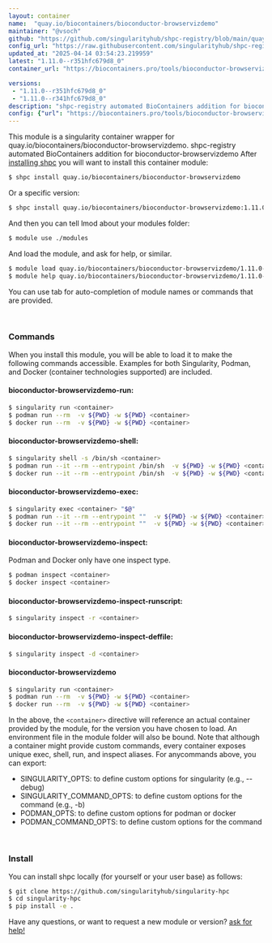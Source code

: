 ```yaml
---
layout: container
name:  "quay.io/biocontainers/bioconductor-browservizdemo"
maintainer: "@vsoch"
github: "https://github.com/singularityhub/shpc-registry/blob/main/quay.io/biocontainers/bioconductor-browservizdemo/container.yaml"
config_url: "https://raw.githubusercontent.com/singularityhub/shpc-registry/main/quay.io/biocontainers/bioconductor-browservizdemo/container.yaml"
updated_at: "2025-04-14 03:54:23.219959"
latest: "1.11.0--r351hfc679d8_0"
container_url: "https://biocontainers.pro/tools/bioconductor-browservizdemo"

versions:
 - "1.11.0--r351hfc679d8_0"
 - "1.11.0--r341hfc679d8_0"
description: "shpc-registry automated BioContainers addition for bioconductor-browservizdemo"
config: {"url": "https://biocontainers.pro/tools/bioconductor-browservizdemo", "maintainer": "@vsoch", "description": "shpc-registry automated BioContainers addition for bioconductor-browservizdemo", "latest": {"1.11.0--r351hfc679d8_0": "sha256:5c2a75dee3a87a8a81df1965cb0f6019c81ac4a321d34dabe4b00c0aa1ac317f"}, "tags": {"1.11.0--r351hfc679d8_0": "sha256:5c2a75dee3a87a8a81df1965cb0f6019c81ac4a321d34dabe4b00c0aa1ac317f", "1.11.0--r341hfc679d8_0": "sha256:0b7d0e439c71b7dc36b5e7ffa704220fc7e2cce0d67b1d99776d66ea0332c6da"}, "docker": "quay.io/biocontainers/bioconductor-browservizdemo"}
---
```


This module is a singularity container wrapper for quay.io/biocontainers/bioconductor-browservizdemo.
shpc-registry automated BioContainers addition for bioconductor-browservizdemo
After [installing shpc](#install) you will want to install this container module:


```bash
$ shpc install quay.io/biocontainers/bioconductor-browservizdemo
```

Or a specific version:

```bash
$ shpc install quay.io/biocontainers/bioconductor-browservizdemo:1.11.0--r351hfc679d8_0
```

And then you can tell lmod about your modules folder:

```bash
$ module use ./modules
```

And load the module, and ask for help, or similar.

```bash
$ module load quay.io/biocontainers/bioconductor-browservizdemo/1.11.0--r351hfc679d8_0
$ module help quay.io/biocontainers/bioconductor-browservizdemo/1.11.0--r351hfc679d8_0
```

You can use tab for auto-completion of module names or commands that are provided.

<br>

### Commands

When you install this module, you will be able to load it to make the following commands accessible.
Examples for both Singularity, Podman, and Docker (container technologies supported) are included.

#### bioconductor-browservizdemo-run:

```bash
$ singularity run <container>
$ podman run --rm  -v ${PWD} -w ${PWD} <container>
$ docker run --rm  -v ${PWD} -w ${PWD} <container>
```

#### bioconductor-browservizdemo-shell:

```bash
$ singularity shell -s /bin/sh <container>
$ podman run --it --rm --entrypoint /bin/sh  -v ${PWD} -w ${PWD} <container>
$ docker run --it --rm --entrypoint /bin/sh  -v ${PWD} -w ${PWD} <container>
```

#### bioconductor-browservizdemo-exec:

```bash
$ singularity exec <container> "$@"
$ podman run --it --rm --entrypoint ""  -v ${PWD} -w ${PWD} <container> "$@"
$ docker run --it --rm --entrypoint ""  -v ${PWD} -w ${PWD} <container> "$@"
```

#### bioconductor-browservizdemo-inspect:

Podman and Docker only have one inspect type.

```bash
$ podman inspect <container>
$ docker inspect <container>
```

#### bioconductor-browservizdemo-inspect-runscript:

```bash
$ singularity inspect -r <container>
```

#### bioconductor-browservizdemo-inspect-deffile:

```bash
$ singularity inspect -d <container>
```



#### bioconductor-browservizdemo

```bash
$ singularity run <container>
$ podman run --rm  -v ${PWD} -w ${PWD} <container>
$ docker run --rm  -v ${PWD} -w ${PWD} <container>
```


In the above, the `<container>` directive will reference an actual container provided
by the module, for the version you have chosen to load. An environment file in the
module folder will also be bound. Note that although a container
might provide custom commands, every container exposes unique exec, shell, run, and
inspect aliases. For anycommands above, you can export:

 - SINGULARITY_OPTS: to define custom options for singularity (e.g., --debug)
 - SINGULARITY_COMMAND_OPTS: to define custom options for the command (e.g., -b)
 - PODMAN_OPTS: to define custom options for podman or docker
 - PODMAN_COMMAND_OPTS: to define custom options for the command

<br>

### Install

You can install shpc locally (for yourself or your user base) as follows:

```bash
$ git clone https://github.com/singularityhub/singularity-hpc
$ cd singularity-hpc
$ pip install -e .
```

Have any questions, or want to request a new module or version? [ask for help!](https://github.com/singularityhub/singularity-hpc/issues)